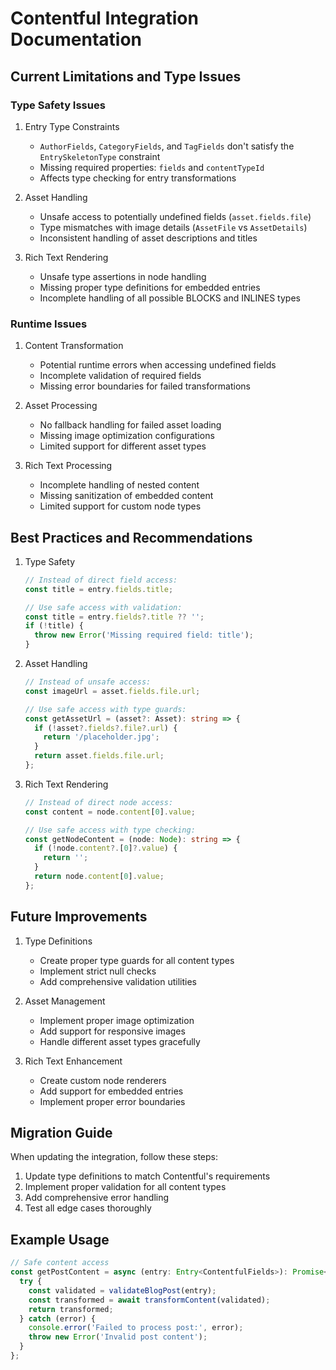 # Contentful Integration Documentation

## Current Limitations and Type Issues

### Type Safety Issues

1. Entry Type Constraints
   - `AuthorFields`, `CategoryFields`, and `TagFields` don't satisfy the `EntrySkeletonType` constraint
   - Missing required properties: `fields` and `contentTypeId`
   - Affects type checking for entry transformations

2. Asset Handling
   - Unsafe access to potentially undefined fields (`asset.fields.file`)
   - Type mismatches with image details (`AssetFile` vs `AssetDetails`)
   - Inconsistent handling of asset descriptions and titles

3. Rich Text Rendering
   - Unsafe type assertions in node handling
   - Missing proper type definitions for embedded entries
   - Incomplete handling of all possible BLOCKS and INLINES types

### Runtime Issues

1. Content Transformation
   - Potential runtime errors when accessing undefined fields
   - Incomplete validation of required fields
   - Missing error boundaries for failed transformations

2. Asset Processing
   - No fallback handling for failed asset loading
   - Missing image optimization configurations
   - Limited support for different asset types

3. Rich Text Processing
   - Incomplete handling of nested content
   - Missing sanitization of embedded content
   - Limited support for custom node types

## Best Practices and Recommendations

1. Type Safety
   ```typescript
   // Instead of direct field access:
   const title = entry.fields.title;

   // Use safe access with validation:
   const title = entry.fields?.title ?? '';
   if (!title) {
     throw new Error('Missing required field: title');
   }
   ```

2. Asset Handling
   ```typescript
   // Instead of unsafe access:
   const imageUrl = asset.fields.file.url;

   // Use safe access with type guards:
   const getAssetUrl = (asset?: Asset): string => {
     if (!asset?.fields?.file?.url) {
       return '/placeholder.jpg';
     }
     return asset.fields.file.url;
   };
   ```

3. Rich Text Rendering
   ```typescript
   // Instead of direct node access:
   const content = node.content[0].value;

   // Use safe access with type checking:
   const getNodeContent = (node: Node): string => {
     if (!node.content?.[0]?.value) {
       return '';
     }
     return node.content[0].value;
   };
   ```

## Future Improvements

1. Type Definitions
   - Create proper type guards for all content types
   - Implement strict null checks
   - Add comprehensive validation utilities

2. Asset Management
   - Implement proper image optimization
   - Add support for responsive images
   - Handle different asset types gracefully

3. Rich Text Enhancement
   - Create custom node renderers
   - Add support for embedded entries
   - Implement proper error boundaries

## Migration Guide

When updating the integration, follow these steps:

1. Update type definitions to match Contentful's requirements
2. Implement proper validation for all content types
3. Add comprehensive error handling
4. Test all edge cases thoroughly

## Example Usage

```typescript
// Safe content access
const getPostContent = async (entry: Entry<ContentfulFields>): Promise<BlogPost> => {
  try {
    const validated = validateBlogPost(entry);
    const transformed = await transformContent(validated);
    return transformed;
  } catch (error) {
    console.error('Failed to process post:', error);
    throw new Error('Invalid post content');
  }
};
``` 